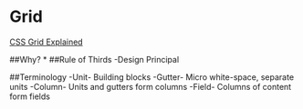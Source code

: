 # Grid

[CSS Grid Explained](https://webdesign.tutsplus.com/articles/a-comprehensive-introduction-to-grids-in-web-design--cms-26521)

##Why?
*
##Rule of Thirds
-Design Principal

##Terminology
-Unit- Building blocks
-Gutter- Micro white-space, separate units
-Column- Units and gutters form columns
-Field- Columns of content form fields
